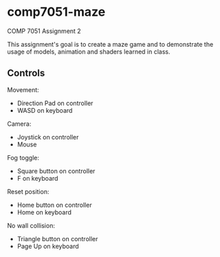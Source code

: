 # comp7051-maze
COMP 7051 Assignment 2

This assignment's goal is to create a maze game and to demonstrate the usage of models, animation and shaders learned in class.

## Controls

Movement:
- Direction Pad on controller
- WASD on keyboard

Camera:
- Joystick on controller
- Mouse

Fog toggle:
- Square button on controller
- F on keyboard

Reset position:
- Home button on controller
- Home on keyboard

No wall collision:
- Triangle button on controller
- Page Up on keyboard
